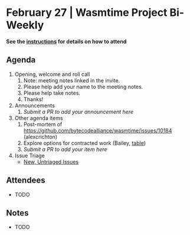 # February 27 | Wasmtime Project Bi-Weekly

**See the [instructions](../README.md) for details on how to attend**

## Agenda

1. Opening, welcome and roll call
   1. Note: meeting notes linked in the invite.
   1. Please help add your name to the meeting notes.
   1. Please help take notes.
   1. Thanks!
1. Announcements
   1. _Submit a PR to add your announcement here_
1. Other agenda items
   1. Post-mortem of https://github.com/bytecodealliance/wasmtime/issues/10184 (alexcrichton)
   1. Explore options for contracted work (Bailey, [table])
   1. _Submit a PR to add your item here_
1. Issue Triage
   * [New, Untriaged Issues](https://github.com/bytecodealliance/wasmtime/issues?q=is%3Aopen+comments%3A%3C2+created%3A%3E%3D2024-12-19)

[table]: https://docs.google.com/spreadsheets/d/1k-eiCIzwpXrPFtlIYI66jr1AZphyI7tmKsjFuYTCWCI/edit

## Attendees

* TODO

## Notes

* TODO
